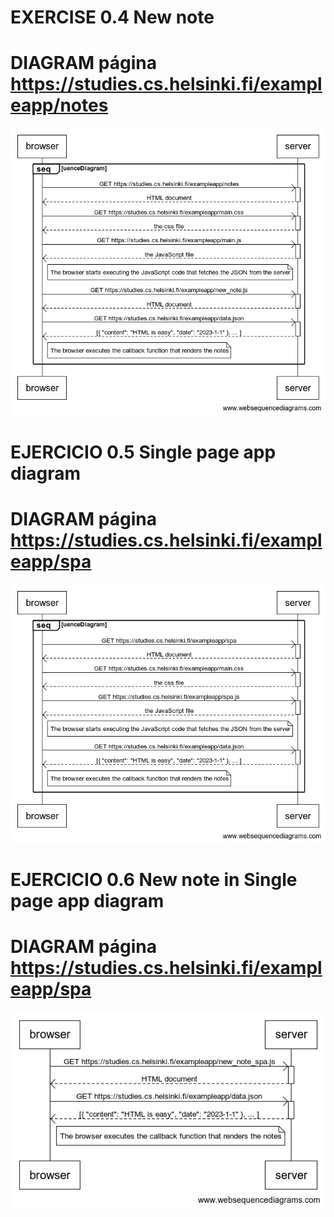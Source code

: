 # EXERCISE 0.4 New note
# DIAGRAM página https://studies.cs.helsinki.fi/exampleapp/notes

![Diagram 0.4](./images/part0ex0.4Helsinki.png)


# EJERCICIO 0.5 Single page app diagram
# DIAGRAM página https://studies.cs.helsinki.fi/exampleapp/spa

![Diagram 0.5](./images/part0ex0.5Helsinki.png)


# EJERCICIO 0.6 New note in Single page app diagram
# DIAGRAM página https://studies.cs.helsinki.fi/exampleapp/spa

![Diagram 0.6](./images/part0ex0.6Helsinki.png)

